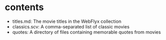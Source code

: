 # contents

* titles.md: The movie titles in the WebFlyx collection
* classics.scv: A comma-separated list of classic movies
* quotes: A directory of files containing memorable quotes from movies
